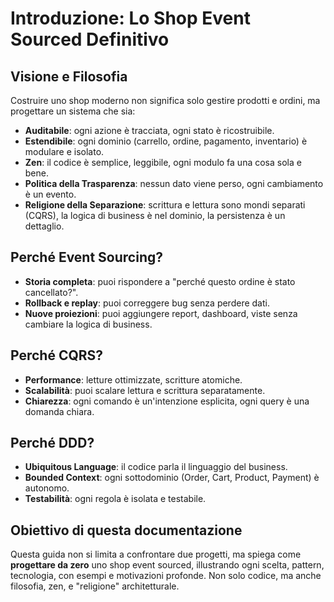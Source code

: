 # Introduzione: Lo Shop Event Sourced Definitivo

## Visione e Filosofia

Costruire uno shop moderno non significa solo gestire prodotti e ordini, ma progettare un sistema che sia:
- **Auditabile**: ogni azione è tracciata, ogni stato è ricostruibile.
- **Estendibile**: ogni dominio (carrello, ordine, pagamento, inventario) è modulare e isolato.
- **Zen**: il codice è semplice, leggibile, ogni modulo fa una cosa sola e bene.
- **Politica della Trasparenza**: nessun dato viene perso, ogni cambiamento è un evento.
- **Religione della Separazione**: scrittura e lettura sono mondi separati (CQRS), la logica di business è nel dominio, la persistenza è un dettaglio.

## Perché Event Sourcing?
- **Storia completa**: puoi rispondere a "perché questo ordine è stato cancellato?".
- **Rollback e replay**: puoi correggere bug senza perdere dati.
- **Nuove proiezioni**: puoi aggiungere report, dashboard, viste senza cambiare la logica di business.

## Perché CQRS?
- **Performance**: letture ottimizzate, scritture atomiche.
- **Scalabilità**: puoi scalare lettura e scrittura separatamente.
- **Chiarezza**: ogni comando è un'intenzione esplicita, ogni query è una domanda chiara.

## Perché DDD?
- **Ubiquitous Language**: il codice parla il linguaggio del business.
- **Bounded Context**: ogni sottodominio (Order, Cart, Product, Payment) è autonomo.
- **Testabilità**: ogni regola è isolata e testabile.

## Obiettivo di questa documentazione
Questa guida non si limita a confrontare due progetti, ma spiega come **progettare da zero** uno shop event sourced, illustrando ogni scelta, pattern, tecnologia, con esempi e motivazioni profonde. Non solo codice, ma anche filosofia, zen, e "religione" architetturale. 
